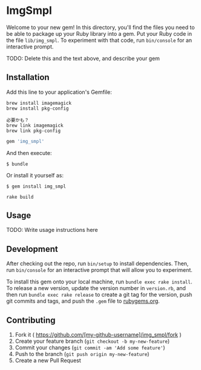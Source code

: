 # ImgSmpl

Welcome to your new gem! In this directory, you'll find the files you need to be able to package up your Ruby library into a gem. Put your Ruby code in the file `lib/img_smpl`. To experiment with that code, run `bin/console` for an interactive prompt.

TODO: Delete this and the text above, and describe your gem

## Installation

Add this line to your application's Gemfile:


```
brew install imagemagick
brew install pkg-config

必要かも？
brew link imagemagick
brew link pkg-config
```


```ruby
gem 'img_smpl'
```

And then execute:

    $ bundle

Or install it yourself as:

    $ gem install img_smpl

```
rake build
```

## Usage

TODO: Write usage instructions here

## Development

After checking out the repo, run `bin/setup` to install dependencies. Then, run `bin/console` for an interactive prompt that will allow you to experiment. 

To install this gem onto your local machine, run `bundle exec rake install`. To release a new version, update the version number in `version.rb`, and then run `bundle exec rake release` to create a git tag for the version, push git commits and tags, and push the `.gem` file to [rubygems.org](https://rubygems.org).

## Contributing

1. Fork it ( https://github.com/[my-github-username]/img_smpl/fork )
2. Create your feature branch (`git checkout -b my-new-feature`)
3. Commit your changes (`git commit -am 'Add some feature'`)
4. Push to the branch (`git push origin my-new-feature`)
5. Create a new Pull Request
